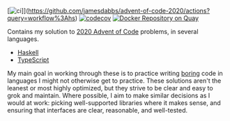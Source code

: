 [![ci](https://github.com/jamesdabbs/advent-of-code-2020/workflows/hs/badge.svg)]](https://github.com/jamesdabbs/advent-of-code-2020/actions?query=workflow%3Ahs)
[![codecov](https://codecov.io/gh/jamesdabbs/advent-of-code-2020/branch/main/graph/badge.svg?token=8U4K1HOI01)](https://codecov.io/gh/jamesdabbs/advent-of-code-2020)
[![Docker Repository on Quay](https://quay.io/repository/jamesdabbs/advent-of-code-2020/status "Docker Repository on Quay")](https://quay.io/repository/jamesdabbs/advent-of-code-2020)

Contains my solution to [2020 Advent of Code](https://adventofcode.com/2020) problems, in several languages.

* [Haskell](https://github.com/jamesdabbs/advent-of-code-2020/tree/main/hs)
* [TypeScript](https://github.com/jamesdabbs/advent-of-code-2020/tree/main/ts)

My main goal in working through these is to practice writing [boring](https://dev.to/mjuraj/you-should-write-boring-code-12fd) code in languages I might not otherwise get to practice. These solutions aren't the leanest or most highly optimized, but they strive to be clear and easy to grok and maintain. Where possible, I aim to make similar decisions as I would at work: picking well-supported libraries where it makes sense, and ensuring that interfaces are clear, reasonable, and well-tested.
